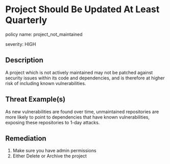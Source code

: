 # Project Should Be Updated At Least Quarterly

policy name: project_not_maintained

severity: HIGH

## Description

A project which is not actively maintained may not be patched against security
issues within its code and dependencies, and is therefore at higher risk of
including known vulnerabilities.

## Threat Example(s)

As new vulnerabilities are found over time, unmaintained repositories are more
likely to point to dependencies that have known vulnerabilities, exposing these
repositories to 1-day attacks.

## Remediation

1. Make sure you have admin permissions
2. Either Delete or Archive the project
